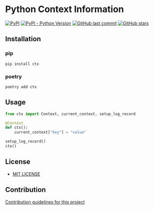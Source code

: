 # Python Context Information

[![PyPI](https://img.shields.io/pypi/v/ctx)](https://pypi.org/project/ctx/)
[![PyPI - Python Version](https://img.shields.io/pypi/pyversions/ctx)](https://www.python.org/downloads/)
[![GitHub last commit](https://img.shields.io/github/last-commit/daxartio/ctx)](https://github.com/daxartio/ctx)
[![GitHub stars](https://img.shields.io/github/stars/daxartio/ctx?style=social)](https://github.com/daxartio/ctx)

## Installation

### pip

```
pip install ctx
```

### poetry

```
poetry add ctx
```

## Usage

```python
from ctx import Context, current_context, setup_log_record

@Context
def ctx():
    current_context["key"] = "value"

setup_log_record()
ctx()
```

## License

* [MIT LICENSE](LICENSE)

## Contribution

[Contribution guidelines for this project](CONTRIBUTING.md)

